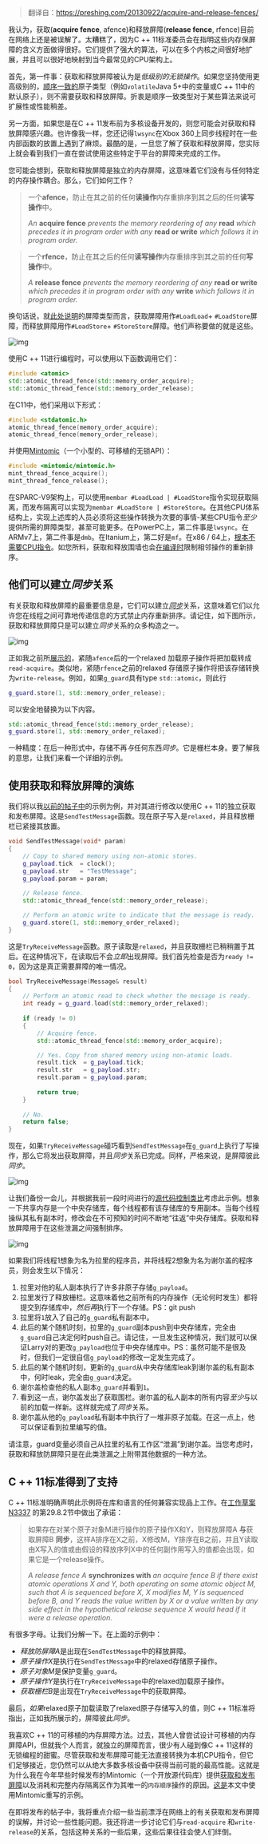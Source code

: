 > 翻译自：https://preshing.com/20130922/acquire-and-release-fences/

我认为，获取(**acquire fence**, afence)和释放屏障(**release fence**, rfence)目前在网络上还是被误解了。太糟糕了，因为C ++ 11标准委员会在指明这些内存保屏障的含义方面做得很好。它们提供了强大的算法，可以在多个内核之间很好地扩展，并且可以很好地映射到当今最常见的CPU架构上。

首先，第一件事：获取和释放屏障被认为是*低级别的无锁操作*。如果您坚持使用更高级别的，[顺序一致的](http://preshing.com/20120612/an-introduction-to-lock-free-programming#sequential-consistency)原子类型（例如`volatile`Java 5+中的变量或C ++ 11中的默认原子），则不需要获取和释放屏障。折衷是顺序一致类型对于某些算法来说可扩展性或性能稍差。

另一方面，如果您是在C ++ 11发布前为多核设备开发的，则您可能会对获取和释放屏障感兴趣。也许像我一样，您还记得`lwsync`在Xbox 360上同步线程时在一些内部函数的放置上遇到了麻烦。最酷的是，一旦您了解了获取和释放屏障，您实际上就会看到我们一直在尝试使用这些特定于平台的屏障来完成的工作。

您可能会想到，获取和释放屏障是独立的内存屏障，这意味着它们没有与任何特定的内存操作耦合。那么，它们如何工作？

> 一个**afence**，防止在其之前的任何**读操作**内存重排序到其之后的任何**读写操作**中。
>
> *An* **acquire fence** *prevents the memory reordering of any* **read** *which precedes it in program order with any* **read or write** *which follows it in program order.*

> 一个**rfence**，防止在其之后的任何**读写操作**内存重排序到其之前的任何**写操作**中。
>
> *A* **release fence** *prevents the memory reordering of any* **read or write** *which precedes it in program order with any* **write** *which follows it in program order.*

换句话说，就[此处说明](http://preshing.com/20120710/memory-barriers-are-like-source-control-operations)的屏障类型而言，获取屏障用作`#LoadLoad`+ `#LoadStore`屏障，而释放屏障用作`#LoadStore`+ `#StoreStore`屏障。他们声称要做的就是这些。

![img](assets/%E8%8E%B7%E5%8F%96%E5%92%8C%E9%87%8A%E6%94%BE%E5%B1%8F%E9%9A%9C/barrier-types-fence.png)

使用C ++ 11进行编程时，可以使用以下函数调用它们：

```cpp
#include <atomic>
std::atomic_thread_fence(std::memory_order_acquire);
std::atomic_thread_fence(std::memory_order_release);
```

在C11中，他们采用以下形式：

```cpp
#include <stdatomic.h>
atomic_thread_fence(memory_order_acquire);
atomic_thread_fence(memory_order_release);
```

并使用[Mintomic](http://mintomic.github.io/lock-free/memory-fences/)（一个小型的、可移植的无锁API）：

```cpp
#include <mintomic/mintomic.h>
mint_thread_fence_acquire();
mint_thread_fence_release();
```

在SPARC-V9架构上，可以使用`membar #LoadLoad | #LoadStore`指令实现获取隔离，而发布隔离可以实现为`membar #LoadStore | #StoreStore`。在其他CPU体系结构上，实现上述库的人员必须将这些操作转换为次要的事情-某些CPU指令*至少*提供所需的屏障类型，甚至可能更多。在PowerPC上，第二件事是`lwsync`。在ARMv7上，第二件事是`dmb`。在Itanium上，第二好是`mf`。在x86 / 64上，[根本不需要CPU指令](http://preshing.com/20120930/weak-vs-strong-memory-models)。如您所料，获取和释放围墙也会[在编译时](http://preshing.com/20120625/memory-ordering-at-compile-time)限制相邻操作的重新排序。

## 他们可以建立*同步*关系

有关获取和释放屏障的最重要信息是，它们可以建立[*同步*](http://preshing.com/20130823/the-synchronizes-with-relation)关系，这意味着它们以允许您在线程之间可靠地传递信息的方式禁止内存重新排序。请记住，如下图所示，获取和释放屏障只是可以建立*同步*关系的众多构造之一。

![img](assets/%E8%8E%B7%E5%8F%96%E5%92%8C%E9%87%8A%E6%94%BE%E5%B1%8F%E9%9A%9C/org-chart-fences.png)

正如我之前所[展示的](http://preshing.com/20120913/acquire-and-release-semantics)，紧随`afence`后的一个relaxed 加载原子操作将把加载转成`read-acquire`。类似地，紧随`rfence`之前的relaxed 存储原子操作将把该存储转换为`write-release`。例如，如果`g_guard`具有type `std::atomic`，则此行

```cpp
g_guard.store(1, std::memory_order_release);
```

可以安全地替换为以下内容。

```cpp
std::atomic_thread_fence(std::memory_order_release);
g_guard.store(1, std::memory_order_relaxed);
```

一种精度：在后一种形式中，存储不再*与*任何东西*同步*。它是栅栏本身。要了解我的意思，让我们来看一个详细的示例。

## 使用获取和释放屏障的演练

我们将以我[以前的帖子中](http://preshing.com/20130823/the-synchronizes-with-relation/)的示例为例，并对其进行修改以使用C ++ 11的独立获取和发布屏障。这是`SendTestMessage`函数。现在原子写入是`relaxed`，并且释放栅栏已紧接其放置。

```cpp
void SendTestMessage(void* param)
{
    // Copy to shared memory using non-atomic stores.
    g_payload.tick  = clock();
    g_payload.str   = "TestMessage";
    g_payload.param = param;
    
    // Release fence.
    std::atomic_thread_fence(std::memory_order_release);

    // Perform an atomic write to indicate that the message is ready.
    g_guard.store(1, std::memory_order_relaxed);
}
```

这是`TryReceiveMessage`函数。原子读取是`relaxed`，并且获取栅栏已稍稍置于其后。在这种情况下，在读取后不会*立即*出现屏障。我们首先检查是否为`ready != 0`，因为这是真正需要屏障的唯一情况。

```cpp
bool TryReceiveMessage(Message& result)
{
    // Perform an atomic read to check whether the message is ready.
    int ready = g_guard.load(std::memory_order_relaxed);
    
    if (ready != 0)
    {
        // Acquire fence.
        std::atomic_thread_fence(std::memory_order_acquire);

        // Yes. Copy from shared memory using non-atomic loads.
        result.tick  = g_payload.tick;
        result.str   = g_payload.str;
        result.param = g_payload.param;
        
        return true;
    }
    
    // No.
    return false;
}
```

现在，如果`TryReceiveMessage`碰巧看到`SendTestMessage`在`g_guard`上执行了写操作，那么它将发出获取屏障，并且*同步*关系已完成。同样，严格来说，是屏障彼此*同步*。

![img](assets/%E8%8E%B7%E5%8F%96%E5%92%8C%E9%87%8A%E6%94%BE%E5%B1%8F%E9%9A%9C/two-cones-fences.png)

让我们备份一会儿，并根据我前一段时间进行的[源代码控制类比](http://preshing.com/20120710/memory-barriers-are-like-source-control-operations)考虑此示例。想象一下共享内存是一个中央存储库，每个线程都有该存储库的专用副本。当每个线程操纵其私有副本时，修改会在不可预知的时间不断地“往返”中央存储库。获取和释放屏障用于在这些泄漏之间强制排序。

![img](assets/%E8%8E%B7%E5%8F%96%E5%92%8C%E9%87%8A%E6%94%BE%E5%B1%8F%E9%9A%9C/source-control-fences.png)

如果我们将线程1想象为名为拉里的程序员，并将线程2想象为名为谢尔盖的程序员，则会发生以下情况：

1. 拉里对他的私人副本执行了许多非原子存储`g_payload`。
2. 拉里发行了释放栅栏。这意味着他之前所有的内存操作（无论何时发生）都将提交到存储库中，*然后再*执行下一个存储。PS：git push
3. 拉里将`1`放入了自己的`g_guard`私有副本中。
4. 此后的某个随机时刻，拉里的`g_guard`副本push到中央存储库，完全由`g_guard`自己决定何时push自己。请记住，一旦发生这种情况，我们就可以保证Larry对的更改`g_payload`也位于中央存储库中。PS：虽然可能不是很及时，但我们一定很自信`g_payload`的修改一定发生完成了。
5. 此后的某个随机时刻，更新的`g_guard`从中央存储库leak到谢尔盖的私有副本中，何时leak，完全由`g_guard`决定。
6. 谢尔盖检查他的私人副本`g_guard`并看到`1`。
7. 看到这一点，谢尔盖发出了获取围栏。谢尔盖的私人副本的所有内容*至少*与以前的加载一样新。这样就完成了*同步*关系。
8. 谢尔盖从他的`g_payload`私有副本中执行了一堆非原子加载。在这一点上，他可以保证看到拉里编写的值。

请注意，guard变量必须自己从拉里的私有工作区“泄漏”到谢尔盖。当您考虑时，获取和释放防屏障只是在此类泄漏之上附带其他数据的一种方法。

## C ++ 11标准得到了支持

C ++ 11标准明确声明此示例将在库和语言的任何兼容实现品上工作。在[工作草案N3337](http://www.open-std.org/jtc1/sc22/wg21/docs/papers/2012/n3337.pdf) 的第29.8.2节中做出了承诺：

> 如果存在对某个原子对象M进行操作的原子操作X和Y，则释放屏障A **与**获取屏障B **同步**，这样A排序在X之前，X修改M，Y排序在B之前，并且Y读取由X写入的值或由假设的释放序列X中的任何副作用写入的值都会出现，如果它是一个release操作。
>
> *A release fence A* **synchronizes with** *an acquire fence B if there exist atomic operations X and Y, both operating on some atomic object M, such that A is sequenced before X, X modifies M, Y is sequenced before B, and Y reads the value written by X or a value written by any side effect in the hypothetical release sequence X would head if it were a release operation.*

有很多字母。让我们分解一下。在上面的示例中：

- *释放防屏障A*是出现在`SendTestMessage`中的释放屏障。
- *原子操作X*是执行在`SendTestMessage`中的relaxed存储原子操作。
- *原子对象M*是保护变量`g_guard`。
- *原子操作Y*是执行在`TryReceiveMessage`中的relaxed加载原子操作。
- *获取栅栏B*是出现在`TryReceiveMessage`中的获取屏障。

最后，*如果*relaxed原子加载读取了relaxed原子存储写入的值，则C ++ 11标准将指出，正如我所展示的，屏障彼此*同步*。

我喜欢C ++ 11的可移植的内存屏障方法。过去，其他人曾尝试设计可移植的内存屏障API，但就我个人而言，就独立的屏障而言，很少有人碰到像C ++ 11这样的无锁编程的甜蜜。尽管获取和发布屏障可能无法直接转换为本机CPU指令，但它们足够接近，您仍然可以从绝大多数多核设备中获得当前可能的最高性能。这就是为什么我在今年早些时候发布的Mintomic（一个开放源代码库）提供[获取和发布屏障](http://mintomic.github.io/lock-free/memory-fences/)以及消耗和完整内存隔离区作为其唯一的`内存顺序`操作的原因。[这是](https://gist.github.com/preshing/6663087)本文中使用Mintomic重写的示例。

在即将发布的帖子中，我将重点介绍一些当前漂浮在网络上的有关获取和发布屏障的误解，并讨论一些性能问题。我还将进一步讨论它们与`read-acquire` 和`write-release`的关系，包括这种关系的一些后果，这些后果往往会使人们绊倒。